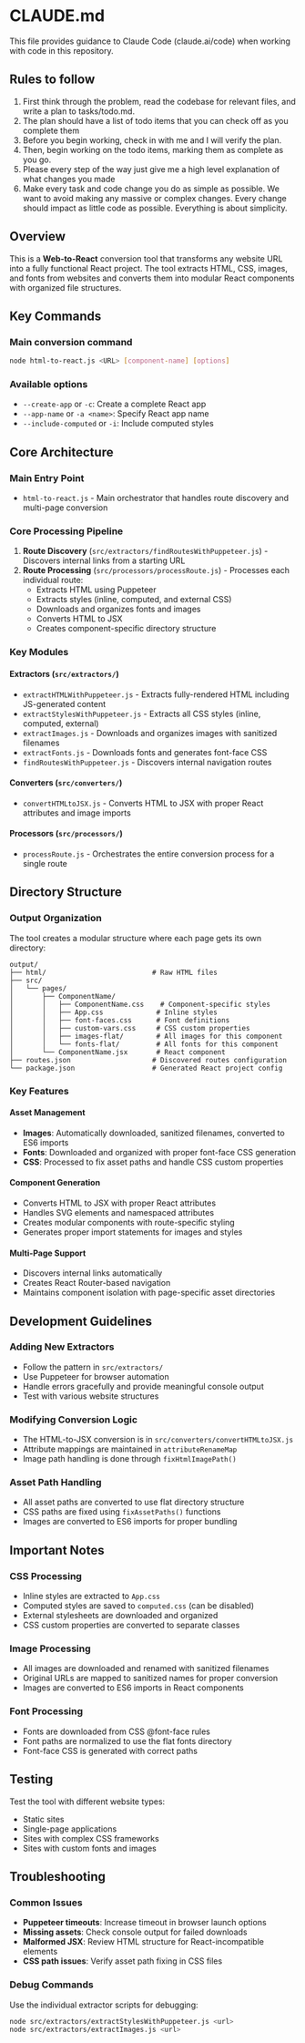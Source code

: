 # CLAUDE.md

This file provides guidance to Claude Code (claude.ai/code) when working with code in this repository.

## Rules to follow
1. First think through the problem, read the codebase for relevant files, and write a plan to tasks/todo.md.
2. The plan should have a list of todo items that you can check off as you complete them
3. Before you begin working, check in with me and I will verify the plan.
4. Then, begin working on the todo items, marking them as complete as you go.
5. Please every step of the way just give me a high level explanation of what changes you made
6. Make every task and code change you do as simple as possible. We want to avoid making any massive or complex changes. Every change should impact as little code as possible. Everything is about simplicity.

## Overview

This is a **Web-to-React** conversion tool that transforms any website URL into a fully functional React project. The tool extracts HTML, CSS, images, and fonts from websites and converts them into modular React components with organized file structures.

## Key Commands

### Main conversion command
```bash
node html-to-react.js <URL> [component-name] [options]
```

### Available options
- `--create-app` or `-c`: Create a complete React app
- `--app-name` or `-a <name>`: Specify React app name
- `--include-computed` or `-i`: Include computed styles


## Core Architecture

### Main Entry Point
- `html-to-react.js` - Main orchestrator that handles route discovery and multi-page conversion

### Core Processing Pipeline
1. **Route Discovery** (`src/extractors/findRoutesWithPuppeteer.js`) - Discovers internal links from a starting URL
2. **Route Processing** (`src/processors/processRoute.js`) - Processes each individual route:
   - Extracts HTML using Puppeteer
   - Extracts styles (inline, computed, and external CSS)
   - Downloads and organizes fonts and images
   - Converts HTML to JSX
   - Creates component-specific directory structure

### Key Modules

#### Extractors (`src/extractors/`)
- `extractHTMLWithPuppeteer.js` - Extracts fully-rendered HTML including JS-generated content
- `extractStylesWithPuppeteer.js` - Extracts all CSS styles (inline, computed, external)
- `extractImages.js` - Downloads and organizes images with sanitized filenames
- `extractFonts.js` - Downloads fonts and generates font-face CSS
- `findRoutesWithPuppeteer.js` - Discovers internal navigation routes

#### Converters (`src/converters/`)
- `convertHTMLtoJSX.js` - Converts HTML to JSX with proper React attributes and image imports

#### Processors (`src/processors/`)
- `processRoute.js` - Orchestrates the entire conversion process for a single route

## Directory Structure

### Output Organization
The tool creates a modular structure where each page gets its own directory:

```
output/
├── html/                          # Raw HTML files
├── src/
│   └── pages/
│       ├── ComponentName/
│       │   ├── ComponentName.css    # Component-specific styles
│       │   ├── App.css             # Inline styles
│       │   ├── font-faces.css      # Font definitions
│       │   ├── custom-vars.css     # CSS custom properties
│       │   ├── images-flat/        # All images for this component
│       │   └── fonts-flat/         # All fonts for this component
│       └── ComponentName.jsx       # React component
├── routes.json                    # Discovered routes configuration
└── package.json                   # Generated React project config
```

### Key Features

#### Asset Management
- **Images**: Automatically downloaded, sanitized filenames, converted to ES6 imports
- **Fonts**: Downloaded and organized with proper font-face CSS generation
- **CSS**: Processed to fix asset paths and handle CSS custom properties

#### Component Generation
- Converts HTML to JSX with proper React attributes
- Handles SVG elements and namespaced attributes
- Creates modular components with route-specific styling
- Generates proper import statements for images and styles

#### Multi-Page Support
- Discovers internal links automatically
- Creates React Router-based navigation
- Maintains component isolation with page-specific asset directories

## Development Guidelines

### Adding New Extractors
- Follow the pattern in `src/extractors/` 
- Use Puppeteer for browser automation
- Handle errors gracefully and provide meaningful console output
- Test with various website structures

### Modifying Conversion Logic
- The HTML-to-JSX conversion is in `src/converters/convertHTMLtoJSX.js`
- Attribute mappings are maintained in `attributeRenameMap`
- Image path handling is done through `fixHtmlImagePath()`

### Asset Path Handling
- All asset paths are converted to use flat directory structure
- CSS paths are fixed using `fixAssetPaths()` functions
- Images are converted to ES6 imports for proper bundling

## Important Notes

### CSS Processing
- Inline styles are extracted to `App.css`
- Computed styles are saved to `computed.css` (can be disabled)
- External stylesheets are downloaded and organized
- CSS custom properties are converted to separate classes

### Image Processing
- All images are downloaded and renamed with sanitized filenames
- Original URLs are mapped to sanitized names for proper conversion
- Images are converted to ES6 imports in React components

### Font Processing
- Fonts are downloaded from CSS @font-face rules
- Font paths are normalized to use the flat fonts directory
- Font-face CSS is generated with correct paths

## Testing

Test the tool with different website types:
- Static sites
- Single-page applications
- Sites with complex CSS frameworks
- Sites with custom fonts and images

## Troubleshooting

### Common Issues
- **Puppeteer timeouts**: Increase timeout in browser launch options
- **Missing assets**: Check console output for failed downloads
- **Malformed JSX**: Review HTML structure for React-incompatible elements
- **CSS path issues**: Verify asset path fixing in CSS files

### Debug Commands
Use the individual extractor scripts for debugging:
```bash
node src/extractors/extractStylesWithPuppeteer.js <url>
node src/extractors/extractImages.js <url>
```